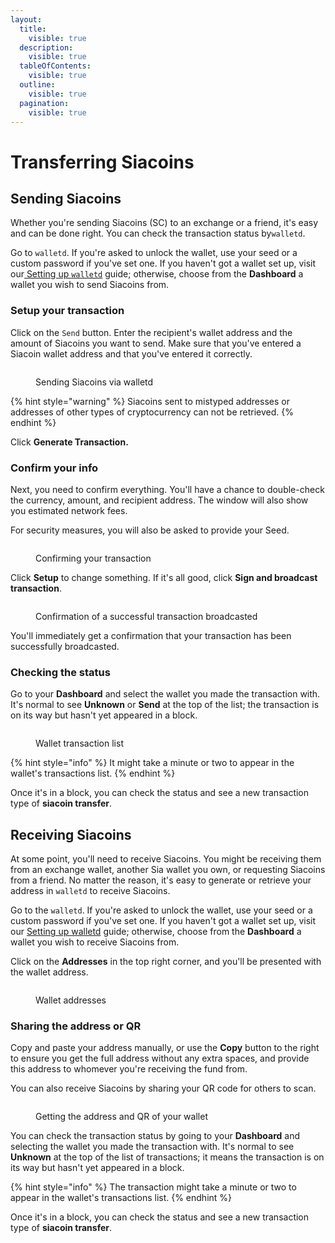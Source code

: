 ```yaml
---
layout:
  title:
    visible: true
  description:
    visible: true
  tableOfContents:
    visible: true
  outline:
    visible: true
  pagination:
    visible: true
---
```


# Transferring Siacoins

## Sending Siacoins

Whether you're sending Siacoins (SC) to an exchange or a friend, it's easy and can be done right. You can check the transaction status by`walletd`.

Go to `walletd`. If you're asked to unlock the wallet, use your seed or a custom password if you've set one. If you haven't got a wallet set up, visit our[ Setting up `walletd`](setting-up-walletd/) guide; otherwise, choose from the **Dashboard** a wallet you wish to send Siacoins from.&#x20;

### Setup your transaction

Click on the `Send` button. Enter the recipient's wallet address and the amount of Siacoins you want to send. Make sure that you've entered a Siacoin wallet address and that you've entered it correctly.

<figure><img src="../.gitbook/assets/sending_2.png" alt=""><figcaption><p>Sending Siacoins via walletd</p></figcaption></figure>

{% hint style="warning" %}
Siacoins sent to mistyped addresses or addresses of other types of cryptocurrency can not be retrieved.
{% endhint %}

Click **Generate Transaction.**

### Confirm your info

Next, you need to confirm everything. You'll have a chance to double-check the currency, amount, and recipient address. The window will also show you estimated network fees.

For security measures, you will also be asked to provide your Seed.

<figure><img src="../.gitbook/assets/sending_3.png" alt=""><figcaption><p>Confirming your transaction</p></figcaption></figure>

Click **Setup** to change something. If it's all good, click **Sign and broadcast transaction**.

<figure><img src="../.gitbook/assets/sending_4.png" alt=""><figcaption><p>Confirmation of a successful transaction broadcasted</p></figcaption></figure>

You'll immediately get a confirmation that your transaction has been successfully broadcasted.

### Checking the status

Go to your **Dashboard** and select the wallet you made the transaction with. It's normal to see **Unknown** or **Send** at the top of the list; the transaction is on its way but hasn't yet appeared in a block.

<figure><img src="../.gitbook/assets/sending_5.png" alt=""><figcaption><p>Wallet transaction list</p></figcaption></figure>

{% hint style="info" %}
It might take a minute or two to appear in the wallet's transactions list.
{% endhint %}

Once it's in a block, you can check the status and see a new transaction type of **siacoin transfer**.

## Receiving Siacoins

At some point, you'll need to receive Siacoins. You might be receiving them from an exchange wallet, another Sia wallet you own, or requesting Siacoins from a friend. No matter the reason, it's easy to generate or retrieve your address in `walletd` to receive Siacoins.

Go to the `walletd`. If you're asked to unlock the wallet, use your seed or a custom password if you've set one. If you haven't got a wallet set up, visit our [Setting up walletd](setting-up-walletd/) guide; otherwise, choose from the **Dashboard** a wallet you wish to receive Siacoins from.&#x20;

Click on the **Addresses** in the top right corner, and you'll be presented with the wallet address.

<figure><img src="../.gitbook/assets/receieving_1.png" alt=""><figcaption><p>Wallet addresses</p></figcaption></figure>

### Sharing the address or QR

Copy and paste your address manually, or use the **Copy** button to the right to ensure you get the full address without any extra spaces, and provide this address to whomever you're receiving the fund from.

You can also receive Siacoins by sharing your QR code for others to scan.

<figure><img src="../.gitbook/assets/receieve_2.png" alt=""><figcaption><p>Getting the address and QR of your wallet</p></figcaption></figure>

You can check the transaction status by going to your **Dashboard** and selecting the wallet you made the transaction with. It's normal to see **Unknown** at the top of the list of transactions; it means the transaction is on its way but hasn't yet appeared in a block.

{% hint style="info" %}
The transaction might take a minute or two to appear in the wallet's transactions list.
{% endhint %}

Once it's in a block, you can check the status and see a new transaction type of **siacoin transfer**.
